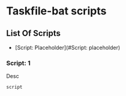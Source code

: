 # Taskfile-bat scripts

## List Of Scripts

- [Script: Placeholder](#Script: placeholder)

### Script: 1
Desc
```taskfile-bat
script
```
